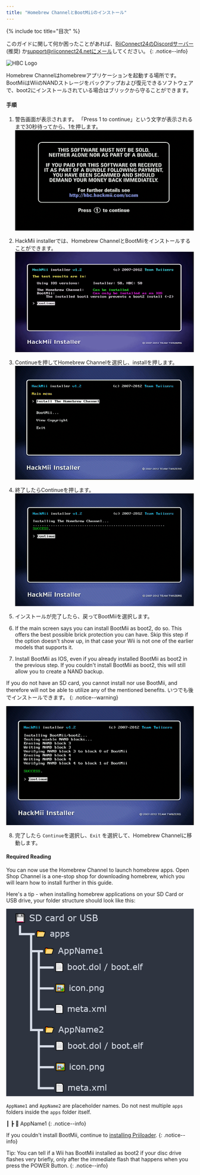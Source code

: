 ```yaml
---
title: "Homebrew ChannelとBootMiiのインストール"
---
```


{% include toc title="目次" %}

このガイドに関して何か困ったことがあれば、[RiiConnect24のDiscordサーバー](https://discord.gg/rc24) (推奨) か[support@riiconnect24.netにメール](mailto:support@riiconnect24.net)してください。
{: .notice--info}

![HBC Logo](/images/hbc.png)

Homebrew Channelはhomebrewアプリケーションを起動する場所です。 BootMiiはWiiのNANDストレージをバックアップおよび復元できるソフトウェアで、boot2にインストールされている場合はブリックから守ることができます。

#### 手順

1. 警告画面が表示されます。 「Press 1 to continue」という文字が表示されるまで30秒待ってから、1を押します。 ![Scam Screen](/images/Wii/ScamScreen.png)

2. HackMii installerでは、Homebrew ChannelとBootMiiをインストールすることができます。 ![Results](/images/Wii/Results.png)

3. Continueを押してHomebrew Channelを選択し、installを押します。 ![Install the Homebrew Channel](/images/Wii/InstallHomebrewChannel.png)

4. 終了したらContinueを押します。 ![Success Installing the Homebrew Channel](/images/Wii/SuccessHBC.png)

5. インストールが完了したら、戻ってBootMiiを選択します。
6. If the main screen says you can install BootMii as boot2, do so. This offers the best possible brick protection you can have. Skip this step if the option doesn't show up, in that case your Wii is not one of the earlier models that supports it.
7. Install BootMii as IOS, even if you already installed BootMii as boot2 in the previous step. If you couldn't install BootMii as boot2, this will still allow you to create a NAND backup.

If you do not have an SD card, you cannot install nor use BootMii, and therefore will not be able to utilize any of the mentioned benefits. いつでも後でインストールできます。
{: .notice--warning}

![BootMii Installation](/images/Wii/InstallBootMii.png)

8. 完了したら `Continue`を選択し、`Exit` を選択して、Homebrew Channelに移動します。

#### Required Reading

You can now use the Homebrew Channel to launch homebrew apps. Open Shop Channel is a one-stop shop for downloading homebrew, which you will learn how to install further in this guide.

Here's a tip - when installing homebrew applications on your SD Card or USB drive, your folder structure should look like this:

![Proper SD Card Folder Structure](images/Wii/FolderStructure.png)

`AppName1` and `AppName2` are placeholder names. Do not nest multiple `apps` folders inside the `apps` folder itself.

┃ ┣ 📂 AppName1
{: .notice--info}

If you couldn't install BootMii, continue to [installing Priiloader](priiloader).
{: .notice--info}

Tip: You can tell if a Wii has BootMii installed as boot2 if your disc drive flashes very briefly, only after the immediate flash that happens when you press the POWER Button.
{: .notice--info}
